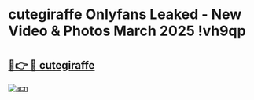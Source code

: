 # cutegiraffe Onlyfans Leaked - New Video & Photos March 2025 !vh9qp

# <h2><a href="https://45go5j.iuczelnia.edu.pl?title=cutegiraffe&ref=vh9qp">🔗👉 🔴 cutegiraffe</a></h2>

[![acn](https://github.com/user-attachments/assets/0f9c940e-d8b0-45ae-aac7-cd30a18b3e1c)](https://45go5j.iuczelnia.edu.pl?title=cutegiraffe&ref=vh9qp)


